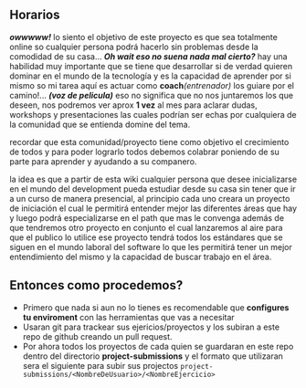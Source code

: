 ## Horarios
_**owwwww!**_ lo siento el objetivo de este proyecto es que sea totalmente online so cualquier persona podrá hacerlo sin problemas desde la comodidad de su casa... _**Oh wait eso no suena nada mal cierto?**_ hay una habilidad muy importante que se tiene que desarrollar si de verdad quieren dominar en el mundo de la tecnología y es la capacidad de aprender por si mismo so mi tarea aquí es actuar como **coach**_(entrenador)_ los guiare por el camino!... _**(voz de pelicula)**_ eso no significa que no nos juntaremos los que deseen, nos podremos ver aprox **1 vez** al mes para aclarar dudas, workshops y presentaciones las cuales podrían ser echas por cualquiera de la comunidad que se entienda domine del tema.

recordar que esta comunidad/proyecto tiene como objetivo el crecimiento de todos y para poder lograrlo todos debemos colabrar poniendo de su parte para aprender y ayudando a su companero.

la idea es que a partir de esta wiki cualquier persona que desee inicializarse en el mundo del development pueda estudiar desde su casa sin tener que ir a un curso de manera presencial, al principio cada uno creara un proyecto de iniciación el cual le permitirá entender mejor las diferentes áreas que hay y luego podrá especializarse en el path que mas le convenga además de que tendremos otro proyecto en conjunto el cual lanzaremos al aire para que el publico lo utilice ese proyecto tendrá todos los estándares que se siguen en el mundo laboral del software lo que les permitirá tener un mejor entendimiento del mismo y la capacidad de buscar trabajo en el área.

## Entonces como procedemos?

- Primero que nada si aun no lo tienes es recomendable que **configures tu enviroment** con las herramientas que vas a necesitar
- Usaran git para trackear sus ejericios/proyectos y los subiran a este repo de github creando un pull request.
- Por ahora todos los proyectos de cada quien se guardaran en este repo dentro del directorio **project-submissions**
 y el formato que utilizaran sera el siguiente para subir sus projectos `project-submissions/<NombreDeUsuario>/<NombreEjercicio>`

